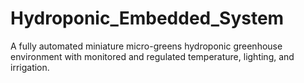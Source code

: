 # Hydroponic_Embedded_System
A fully automated miniature micro-greens hydroponic greenhouse environment with monitored and regulated temperature, lighting, and irrigation.
